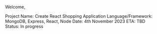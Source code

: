 Welcome,

Project Name: Create React Shopping Application
Language/Framework: MongoDB, Express, React, Node
Date: 4th November 2023
ETA: TBD
Status: In progress